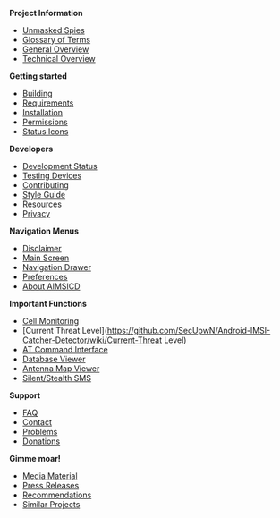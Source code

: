 **Project Information**
* [Unmasked Spies](https://github.com/SecUpwN/Android-IMSI-Catcher-Detector/wiki/Unmasked-Spies)
* [Glossary of Terms](https://github.com/SecUpwN/Android-IMSI-Catcher-Detector/wiki/Glossary-of-Terms)
* [General Overview](https://github.com/SecUpwN/Android-IMSI-Catcher-Detector/wiki/General-Overview)
* [Technical Overview](https://github.com/SecUpwN/Android-IMSI-Catcher-Detector/wiki/Technical-Overview)

**Getting started**
* [Building](https://github.com/SecUpwN/Android-IMSI-Catcher-Detector/wiki/Building)
* [Requirements](https://github.com/SecUpwN/Android-IMSI-Catcher-Detector/wiki/Requirements)
* [Installation](https://github.com/SecUpwN/Android-IMSI-Catcher-Detector/wiki/Installation)
* [Permissions](https://github.com/SecUpwN/Android-IMSI-Catcher-Detector/wiki/Permissions)
* [Status Icons](https://github.com/SecUpwN/Android-IMSI-Catcher-Detector/wiki/Status-Icons)

**Developers**
* [Development Status](https://github.com/SecUpwN/Android-IMSI-Catcher-Detector/wiki/Development-Status)
* [Testing Devices](https://github.com/SecUpwN/Android-IMSI-Catcher-Detector/wiki/Testing-Devices)
* [Contributing](https://github.com/SecUpwN/Android-IMSI-Catcher-Detector/blob/development/CONTRIBUTING.md)
* [Style Guide](https://github.com/SecUpwN/Android-IMSI-Catcher-Detector/wiki/Style-Guide)
* [Resources](https://github.com/SecUpwN/Android-IMSI-Catcher-Detector/wiki/Resources)
* [Privacy](https://github.com/SecUpwN/Android-IMSI-Catcher-Detector/wiki/Privacy)

**Navigation Menus**
* [Disclaimer](https://github.com/SecUpwN/Android-IMSI-Catcher-Detector/wiki/Disclaimer)
* [Main Screen](https://github.com/SecUpwN/Android-IMSI-Catcher-Detector/wiki/Main-Screen)
* [Navigation Drawer](https://github.com/SecUpwN/Android-IMSI-Catcher-Detector/wiki/Navigation-Drawer)
* [Preferences](https://github.com/SecUpwN/Android-IMSI-Catcher-Detector/wiki/Preferences)
* [About AIMSICD](https://github.com/SecUpwN/Android-IMSI-Catcher-Detector/wiki/About-AIMSICD)

**Important Functions**
* [Cell Monitoring](https://github.com/SecUpwN/Android-IMSI-Catcher-Detector/wiki/Cell-Monitoring)
* [Current Threat Level](https://github.com/SecUpwN/Android-IMSI-Catcher-Detector/wiki/Current-Threat Level)
* [AT Command Interface](https://github.com/SecUpwN/Android-IMSI-Catcher-Detector/wiki/AT-Command-Interface)
* [Database Viewer](https://github.com/SecUpwN/Android-IMSI-Catcher-Detector/wiki/Database-Viewer)
* [Antenna Map Viewer](https://github.com/SecUpwN/Android-IMSI-Catcher-Detector/wiki/Antenna-Map-Viewer)
* [Silent/Stealth SMS](https://github.com/SecUpwN/Android-IMSI-Catcher-Detector/wiki/Special-SMS)

**Support**
* [FAQ](https://github.com/SecUpwN/Android-IMSI-Catcher-Detector/wiki/FAQ)
* [Contact](https://github.com/SecUpwN/Android-IMSI-Catcher-Detector/wiki/Contact)
* [Problems](https://github.com/SecUpwN/Android-IMSI-Catcher-Detector/wiki/Submitting-Issues)
* [Donations](https://github.com/SecUpwN/Android-IMSI-Catcher-Detector/wiki/Donations)

**Gimme moar!**
* [Media Material](https://github.com/SecUpwN/Android-IMSI-Catcher-Detector/wiki/Media-Material)
* [Press Releases](https://github.com/SecUpwN/Android-IMSI-Catcher-Detector/wiki/Press-Releases)
* [Recommendations](https://github.com/SecUpwN/Android-IMSI-Catcher-Detector/wiki/Recommendations)
* [Similar Projects](https://github.com/SecUpwN/Android-IMSI-Catcher-Detector/wiki/Similar-Projects)